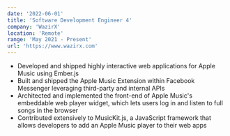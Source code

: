 ```yaml
---
date: '2022-06-01'
title: 'Software Development Engineer 4'
company: 'WazirX'
location: 'Remote'
range: 'May 2021 - Present'
url: 'https://www.wazirx.com'
---
```


- Developed and shipped highly interactive web applications for Apple Music using Ember.js
- Built and shipped the Apple Music Extension within Facebook Messenger leveraging third-party and internal APIs
- Architected and implemented the front-end of Apple Music's embeddable web player widget, which lets users log in and listen to full songs in the browser
- Contributed extensively to MusicKit.js, a JavaScript framework that allows developers to add an Apple Music player to their web apps
